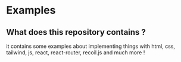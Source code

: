 # Examples 

## What does this repository contains ? 

it contains some examples about implementing things with html, css, tailwind, js, react, react-router, recoil.js and much more !  